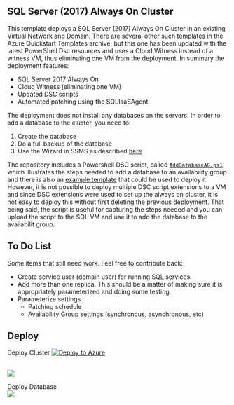 
SQL Server (2017) Always On Cluster
-----------------------------------

This template deploys a SQL Server (2017) Always On Cluster in an existing Virtual Network and Domain. There are several other such templates in the Azure Quickstart Templates archive, but this one has been updated with the latest PowerShell Dsc resources and uses a Cloud Witness instead of a witness VM, thus eliminating one VM from the deployment. In summary the deployment features:

* SQL Server 2017 Always On
* Cloud Witness (eliminating one VM)
* Updated DSC scripts
* Automated patching using the SQLIaaSAgent.

The deployment does not install any databases on the servers. In order to add a database to the cluster, you need to:

1. Create the database
2. Do a full backup of the database
3. Use the Wizard in SSMS as described [here](https://docs.microsoft.com/en-us/sql/database-engine/availability-groups/windows/availability-group-add-a-database#SSMSProcedure)

The repository includes a Powershell DSC script, called [`AddDatabaseAG.ps1`](AddDatabaseAG.ps1), which illustrates the steps needed to add a database to an availability group and there is also an [example template](adddbtoag.json) that could be used to deploy it. However, it is not possible to deploy multiple DSC script extensions to a VM and since DSC extensions were used to set up the always on cluster, it is not easy to deploy this without first deleting the previous deployment. That being said, the script is useful for capturing the steps needed and you can upload the script to the SQL VM and use it to add the database to the availabilit group. 

To Do List
-----------

Some items that still need work. Feel free to contribute back:

* Create service user (domain user) for running SQL services.
* Add more than one replica. This should be a matter of making sure it is appropriately parameterized and doing some testing.  
* Parameterize settings
    * Patching schedule
    * Availability Group settings (synchronous, asynchronous, etc)


Deploy
------
Deploy Cluster
[![Deploy to Azure](http://azuredeploy.net/deploybutton.png)](https://azuredeploy.net/)

<br>
<a href="https://transmogrify.azurewebsites.net/sql-alwayson/azuredeploy.json" target="_blank">
    <img src="http://azuredeploy.net/deploybutton.png"/>
</a>


Deploy Database
<br>
<a href="https://transmogrify.azurewebsites.net/sql-alwayson/adddbtoag.json" target="_blank">
    <img src="http://azuredeploy.net/deploybutton.png"/>
</a>
